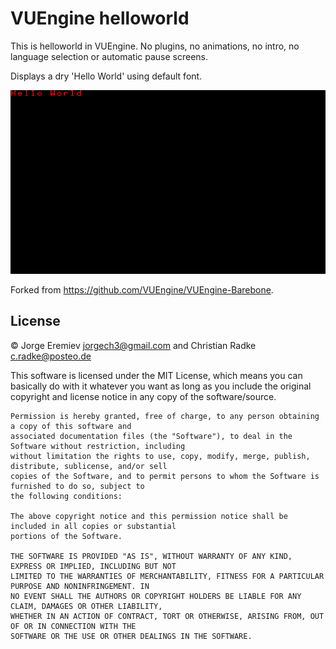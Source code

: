 # VUEngine helloworld

This is helloworld in VUEngine. No plugins, no animations, no intro, no
language selection or automatic pause screens.

Displays a dry 'Hello World' using default font.

![](https://github.com/loociano/VUEngine-helloworld/blob/main/screenshots/helloworld.png?raw=true)

Forked from https://github.com/VUEngine/VUEngine-Barebone.

## License

© Jorge Eremiev jorgech3@gmail.com and Christian Radke c.radke@posteo.de

This software is licensed under the MIT License, which means you can basically do with it whatever you
want as long as you include the original copyright and license notice in any copy of the software/source.

	Permission is hereby granted, free of charge, to any person obtaining a copy of this software and
	associated documentation files (the "Software"), to deal in the Software without restriction, including
	without limitation the rights to use, copy, modify, merge, publish, distribute, sublicense, and/or sell
	copies of the Software, and to permit persons to whom the Software is furnished to do so, subject to
	the following conditions:

	The above copyright notice and this permission notice shall be included in all copies or substantial
	portions of the Software.

	THE SOFTWARE IS PROVIDED "AS IS", WITHOUT WARRANTY OF ANY KIND, EXPRESS OR IMPLIED, INCLUDING BUT NOT
	LIMITED TO THE WARRANTIES OF MERCHANTABILITY, FITNESS FOR A PARTICULAR PURPOSE AND NONINFRINGEMENT. IN
	NO EVENT SHALL THE AUTHORS OR COPYRIGHT HOLDERS BE LIABLE FOR ANY CLAIM, DAMAGES OR OTHER LIABILITY,
	WHETHER IN AN ACTION OF CONTRACT, TORT OR OTHERWISE, ARISING FROM, OUT OF OR IN CONNECTION WITH THE
	SOFTWARE OR THE USE OR OTHER DEALINGS IN THE SOFTWARE.
